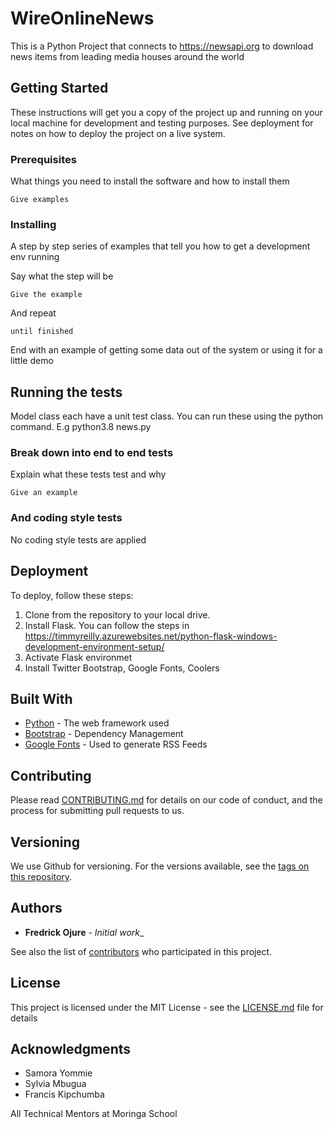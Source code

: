 # WireOnlineNews

This is a Python Project that connects to https://newsapi.org to download news items from leading media houses around the world

## Getting Started

These instructions will get you a copy of the project up and running on your local machine for development and testing purposes. See deployment for notes on how to deploy the project on a live system.

### Prerequisites

What things you need to install the software and how to install them

```
Give examples
```

### Installing

A step by step series of examples that tell you how to get a development env running

Say what the step will be

```
Give the example
```

And repeat

```
until finished
```

End with an example of getting some data out of the system or using it for a little demo

## Running the tests

Model class each have a unit test class. You can run these using the python command. E.g python3.8 news.py

### Break down into end to end tests

Explain what these tests test and why

```
Give an example
```

### And coding style tests

No coding style tests are applied


## Deployment

To deploy, follow these steps:

1. Clone from the repository to your local drive.
2. Install Flask. You can follow the steps in https://timmyreilly.azurewebsites.net/python-flask-windows-development-environment-setup/
3. Activate Flask environmet
4. Install Twitter Bootstrap, Google Fonts, Coolers 

## Built With

-  [Python](http://www.dropwizard.io/1.0.2/docs/) - The web framework used
-  [Bootstrap](https://maven.apache.org/) - Dependency Management
-  [Google Fonts](https://rometools.github.io/rome/) - Used to generate RSS Feeds

## Contributing

Please read [CONTRIBUTING.md](https://gist.github.com/PurpleBooth/b24679402957c63ec426) for details on our code of conduct, and the process for submitting pull requests to us.

## Versioning

We use Github for versioning. For the versions available, see the [tags on this repository](https://github.com/your/project/tags).

## Authors

-  **Fredrick Ojure** - _Initial work__

See also the list of [contributors](https://github.com/your/project/contributors) who participated in this project.

## License

This project is licensed under the MIT License - see the [LICENSE.md](LICENSE.md) file for details

## Acknowledgments

-  Samora Yommie
-  Sylvia Mbugua
-  Francis Kipchumba

All Technical Mentors at Moringa School
